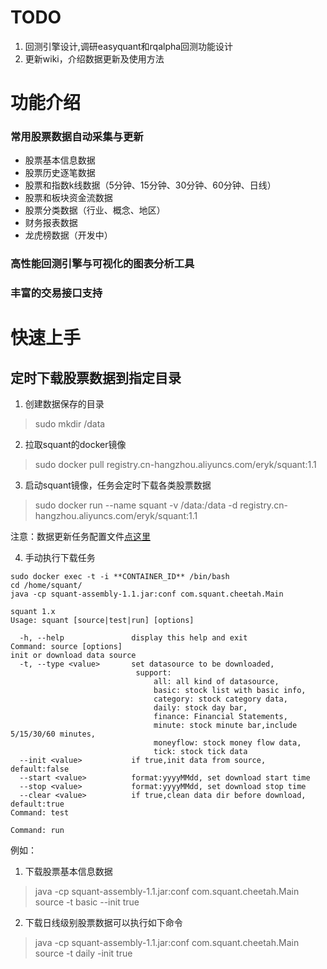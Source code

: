 # TODO 
1. 回测引擎设计,调研easyquant和rqalpha回测功能设计
2. 更新wiki，介绍数据更新及使用方法

# 功能介绍

### 常用股票数据自动采集与更新

* 股票基本信息数据
* 股票历史逐笔数据
* 股票和指数k线数据（5分钟、15分钟、30分钟、60分钟、日线）
* 股票和板块资金流数据
* 股票分类数据（行业、概念、地区）
* 财务报表数据
* 龙虎榜数据（开发中）

### 高性能回测引擎与可视化的图表分析工具

### 丰富的交易接口支持
 
# 快速上手

## 定时下载股票数据到指定目录

1. 创建数据保存的目录
> sudo mkdir /data

2. 拉取squant的docker镜像
> sudo docker pull registry.cn-hangzhou.aliyuncs.com/eryk/squant:1.1

3. 启动squant镜像，任务会定时下载各类股票数据
> sudo docker run --name squant -v /data:/data -d registry.cn-hangzhou.aliyuncs.com/eryk/squant:1.1

注意：数据更新任务配置文件[点这里](https://github.com/eryk/squant/blob/master/src/main/resources/application.conf)

4. 手动执行下载任务
```
sudo docker exec -t -i **CONTAINER_ID** /bin/bash
cd /home/squant/
java -cp squant-assembly-1.1.jar:conf com.squant.cheetah.Main

squant 1.x
Usage: squant [source|test|run] [options]

  -h, --help               display this help and exit
Command: source [options]
init or download data source
  -t, --type <value>       set datasource to be downloaded,
							support: 
								all: all kind of datasource,
								basic: stock list with basic info,
								category: stock category data,
								daily: stock day bar,
								finance: Financial Statements,
								minute: stock minute bar,include 5/15/30/60 minutes,
								moneyflow: stock money flow data,
								tick: stock tick data
  --init <value>           if true,init data from source, default:false
  --start <value>          format:yyyyMMdd, set download start time
  --stop <value>           format:yyyyMMdd, set download stop time
  --clear <value>          if true,clean data dir before download, default:true
Command: test

Command: run
```

例如：

1. 下载股票基本信息数据
> java -cp squant-assembly-1.1.jar:conf com.squant.cheetah.Main source -t basic --init true

2. 下载日线级别股票数据可以执行如下命令
> java -cp squant-assembly-1.1.jar:conf com.squant.cheetah.Main source -t daily -init true
